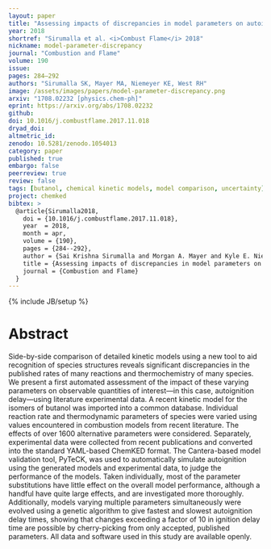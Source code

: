 ```yaml
---
layout: paper
title: "Assessing impacts of discrepancies in model parameters on autoignition model performance: A case study using butanol"
year: 2018
shortref: "Sirumalla et al. <i>Combust Flame</i> 2018"
nickname: model-parameter-discrepancy
journal: "Combustion and Flame"
volume: 190
issue:
pages: 284–292
authors: "Sirumalla SK, Mayer MA, Niemeyer KE, West RH"
image: /assets/images/papers/model-parameter-discrepancy.png
arxiv: "1708.02232 [physics.chem-ph]"
eprint: https://arxiv.org/abs/1708.02232
github:
doi: 10.1016/j.combustflame.2017.11.018
dryad_doi:
altmetric_id:
zenodo: 10.5281/zenodo.1054013
category: paper
published: true
embargo: false
peerreview: true
review: false
tags: [butanol, chemical kinetic models, model comparison, uncertainty]
project: chemked
bibtex: >
  @article{Sirumalla2018,
    doi = {10.1016/j.combustflame.2017.11.018},
    year  = 2018,
    month = apr,
    volume = {190},
    pages = {284--292},
    author = {Sai Krishna Sirumalla and Morgan A. Mayer and Kyle E. Niemeyer and Richard H. West},
    title = {Assessing impacts of discrepancies in model parameters on autoignition model performance: A case study using butanol},
    journal = {Combustion and Flame}
  }
---
```

{% include JB/setup %}

# Abstract

Side-by-side comparison of detailed kinetic models using a new tool to aid recognition of species structures reveals significant discrepancies in the published rates of many reactions and thermochemistry of many species. We present a first automated assessment of the impact of these varying parameters on observable quantities of interest—in this case, autoignition delay—using literature experimental data. A recent kinetic model for the isomers of butanol was imported into a common database. Individual reaction rate and thermodynamic parameters of species were varied using values encountered in combustion models from recent literature. The effects of over 1600 alternative parameters were considered. Separately, experimental data were collected from recent publications and converted into the standard YAML-based ChemKED format. The Cantera-based model validation tool, PyTeCK, was used to automatically simulate autoignition using the generated models and experimental data, to judge the performance of the models. Taken individually, most of the parameter substitutions have little effect on the overall model performance, although a handful have quite large effects, and are investigated more thoroughly. Additionally, models varying multiple parameters simultaneously were evolved using a genetic algorithm to give fastest and slowest autoignition delay times, showing that changes exceeding a factor of 10 in ignition delay time are possible by cherry-picking from only accepted, published parameters. All data and software used in this study are available openly.
